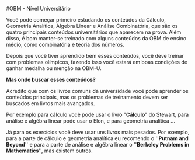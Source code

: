#OBM - Nível Universitário

Você pode começar primeiro estudando os conteúdos da Cálculo, Geometria Analítica, Álgebra Linear e Análise Combinatória, que são os quatro principais conteúdos universitários que aparecem na prova. Além disso, é bom manter-se treinado com alguns conteúdos da OBM de ensino médio, como combinatória e teoria dos números. 

Depois que você tiver aprendido bem esses conteúdos, você deve treinar com problemas olímpicos, fazendo isso você estará em boas condições de ganhar medalha ou menção na OBM-U. 

**Mas onde buscar esses conteúdos?**

Acredito que com os livros comuns da universidade você pode aprender os conteúdos principais, mas os problemas de treinamento devem ser buscados em livros mais avançados. 

Por exemplo para cálculo você pode usar o livro "**Cálculo**" do Stewart, para análise e algébra linear pode usar o Elon,
e para geometria analítica ...

Já para os exercícios você deve usar uns livros mais pesados. Por exemplo, para a parte de cálculo e geometria analítica eu recomendo o ''**Putnam and Beyond**'' e para a parte de análise e algébra linear o ''**Berkeley Problems in Mathematics**'', mas existem outros.
